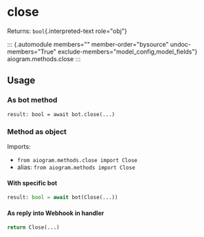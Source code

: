 # close

Returns: `bool`{.interpreted-text role="obj"}

::: {.automodule members="" member-order="bysource" undoc-members="True" exclude-members="model_config,model_fields"}
aiogram.methods.close
:::

## Usage

### As bot method

``` 
result: bool = await bot.close(...)
```

### Method as object

Imports:

-   `from aiogram.methods.close import Close`
-   alias: `from aiogram.methods import Close`

#### With specific bot

``` python
result: bool = await bot(Close(...))
```

#### As reply into Webhook in handler

``` python
return Close(...)
```
